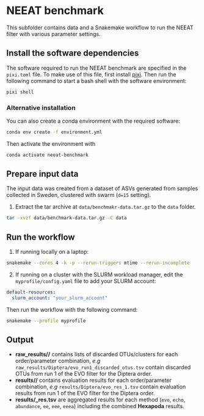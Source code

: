 # NEEAT benchmark

This subfolder contains data and a Snakemake workflow to run the NEEAT filter with various parameter settings.

## Install the software dependencies

The software required to run the NEEAT benchmark are specified in the `pixi.toml` file. To make use of this file, first install [pixi](https://pixi.sh/latest/). Then run the following command to start a bash shell with the software environment:

```bash
pixi shell
```

### Alternative installation

You can also create a conda environment with the required software:

```bash
conda env create -f environment.yml
```

Then activate the environment with 
    
```bash 
conda activate neeat-benchmark
```

## Prepare input data

The input data was created from a dataset of ASVs generated from samples collected in Sweden, clustered with swarm (`d=15` setting).

1. Extract the tar archive at `data/benchmakr-data.tar.gz` to the `data` folder.
```bash
tar -xvzf data/benchmark-data.tar.gz -C data
```

## Run the workflow

1. If running locally on a laptop:

```bash
snakemake --cores 4 -k -p --rerun-triggers mtime --rerun-incomplete 
```

2. If running on a cluster with the SLURM workload manager, edit the `myprofile/config.yaml` file to add your SLURM account:

```yaml
default-resources:
  slurm_account: "your_slurm_account"
```

Then run the workflow with the following command:

```bash
snakemake --profile myprofile 
```

## Output

- **raw_results/<order>/** contains lists of discarded OTUs/clusters for each order/parameter combination, _e.g_ `raw_results/Diptera/evo_run1_discarded_otus.tsv` contain discarded OTUs from run 1 of the EVO filter for the Diptera order.
- **results/<order>/** contains evaluation results for each order/parameter combination, _e.g_ `results/Diptera/evo_res_1.tsv` contain evaluation results from run 1 of the EVO filter for the Diptera order.
- **results/<method>_res.tsv** are aggregated results for each method (`evo`, `echo`, `abundance`, `ee`, `eee`, `eeea`) including the combined **Hexapoda** results.